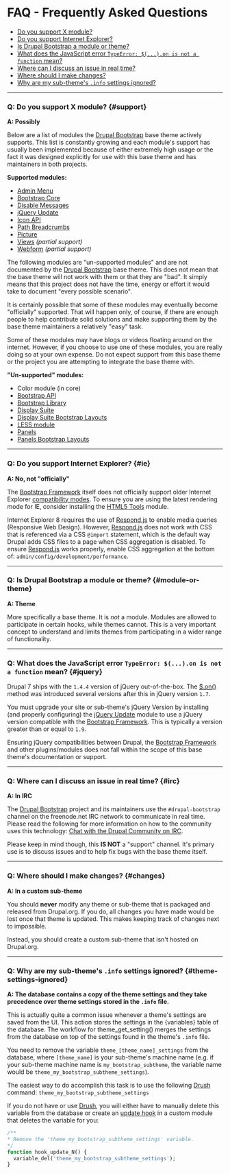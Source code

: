 <!-- @file Frequently Asked Questions -->
<!-- @defgroup -->
# FAQ - Frequently Asked Questions

- [Do you support X module?](#support)
- [Do you support Internet Explorer?](#ie)
- [Is Drupal Bootstrap a module or theme?](#module-or-theme)
- [What does the JavaScript error `TypeError: $(...).on is not a function` mean?](#jquery)
- [Where can I discuss an issue in real time?](#irc)
- [Where should I make changes?](#changes)
- [Why are my sub-theme's `.info` settings ignored?](#theme-settings-ignored)

---

### Q: Do you support X module? {#support}
**A: Possibly**

Below are a list of modules the [Drupal Bootstrap] base theme actively supports.
This list is constantly growing and each module's support has usually been
implemented because of either extremely high usage or the fact it was designed
explicitly for use with this base theme and has maintainers in both projects.

**Supported modules:**
- [Admin Menu](https://www.drupal.org/project/admin_menu)
- [Bootstrap Core](https://www.drupal.org/project/bootstrap_core)
- [Disable Messages](https://www.drupal.org/project/disable_messages)
- [jQuery Update](https://www.drupal.org/project/jquery_update)
- [Icon API](https://www.drupal.org/project/icon)
- [Path Breadcrumbs](https://www.drupal.org/project/path_breadcrumbs)
- [Picture](https://www.drupal.org/project/picture)
- [Views](https://www.drupal.org/project/picture) _(partial support)_
- [Webform](https://www.drupal.org/project/webform) _(partial support)_

The following modules are "un-supported modules" and are not documented by the
[Drupal Bootstrap] base theme. This does not mean that the base theme will not
work with them or that they are "bad". It simply means that this project does
not have the time, energy or effort it would take to document "every possible
scenario".

It is certainly possible that some of these modules may eventually become
"officially" supported. That will happen only, of course, if there are enough
people to help contribute solid solutions and make supporting them by the base
theme maintainers a relatively "easy" task.

Some of these modules may have blogs or videos floating around on the internet.
However, if you choose to use one of these modules, you are really doing so
at your own expense. Do not expect support from this base theme or the project
you are attempting to integrate the base theme with.

**"Un-supported" modules:**
- Color module (in core)
- [Bootstrap API](https://www.drupal.org/project/bootstrap_api)
- [Bootstrap Library](https://www.drupal.org/project/bootstrap_library)
- [Display Suite](https://www.drupal.org/project/ds)
- [Display Suite Bootstrap Layouts](https://www.drupal.org/project/ds_bootstrap_layouts)
- [LESS module](https://drupal.org/project/less)
- [Panels](https://www.drupal.org/project/panels)
- [Panels Bootstrap Layouts](https://www.drupal.org/project/panels_bootstrap_layouts)

---

### Q: Do you support Internet Explorer? {#ie}
**A: No, not "officially"**

The [Bootstrap Framework] itself does not officially support older Internet
Explorer [compatibility modes](http://getbootstrap.com/getting-started/#support-ie-compatibility-modes).
To ensure you are using the latest rendering mode for IE, consider installing
the [HTML5 Tools](https://drupal.org/project/html5_tools) module.

Internet Explorer 8 requires the use of [Respond.js] to enable media queries
(Responsive Web Design). However, [Respond.js] does not work with CSS that is
referenced via a CSS `@import` statement, which is the default way Drupal
adds CSS files to a page when CSS aggregation is disabled. To ensure
[Respond.js] works properly, enable CSS aggregation at the bottom of:
`admin/config/development/performance`.

---

### Q: Is Drupal Bootstrap a module or theme? {#module-or-theme}
**A: Theme**

More specifically a base theme. It is _not_ a module. Modules are allowed to
participate in certain hooks, while themes cannot. This is a very important
concept to understand and limits themes from participating in a wider range of
functionality.

---

### Q: What does the JavaScript error `TypeError: $(...).on is not a function` mean? {#jquery}
Drupal 7 ships with the `1.4.4` version of jQuery out-of-the-box. The [$.on()](http://api.jquery.com/on/)
method was introduced several versions after this in jQuery version `1.7`.

You must upgrade your site or sub-theme's jQuery Version by installing (and
properly configuring) the [jQuery Update] module to use a jQuery version
compatible with the [Bootstrap Framework]. This is typically a version greater
than or equal to `1.9`.

Ensuring jQuery compatibilities between Drupal, the [Bootstrap Framework] and
other plugins/modules does not fall within the scope of this base theme's
documentation or support.

---

### Q: Where can I discuss an issue in real time? {#irc}
**A: In IRC**

The [Drupal Bootstrap] project and its maintainers use the `#drupal-bootstrap`
channel on the freenode.net IRC network to communicate in real time. Please read
the following for more information on how to the community uses this technology:
[Chat with the Drupal Community on IRC](https://www.drupal.org/irc).

Please keep in mind though, this **IS NOT** a "support" channel. It's primary
use is to discuss issues and to help fix bugs with the base theme itself.

---

### Q: Where should I make changes? {#changes}
**A: In a custom sub-theme**

You should **never** modify any theme or sub-theme that is packaged and released
from Drupal.org. If you do, all changes you have made would be lost once that
theme is updated. This makes keeping track of changes next to impossible.

Instead, you should create a custom sub-theme that isn't hosted on Drupal.org.

[Drupal Bootstrap]: https://www.drupal.org/project/bootstrap
[Bootstrap Framework]: http://getbootstrap.com
[Respond.js]: https://github.com/scottjehl/Respond

---

### Q: Why are my sub-theme's `.info` settings ignored? {#theme-settings-ignored}
**A: The database contains a copy of the theme settings and they take
precedence over theme settings stored in the `.info` file.**

This is actually quite a common issue whenever a theme's settings are saved
from the UI. This action stores the settings in the {variables} table of the
database. The workflow for theme_get_setting() merges the settings from the
database on top of the settings found in the theme's `.info` file.

You need to remove the variable `theme_[theme_name]_settings` from the database,
where `[theme_name]` is your sub-theme's machine name (e.g. if your sub-theme
machine name is `my_bootstrap_subtheme`, the variable name would be
`theme_my_bootstrap_subtheme_settings`).

The easiest way to do accomplish this task is to use the following [Drush]
command: `theme_my_bootstrap_subtheme_settings`

If you do not have or use [Drush], you will either have to manually delete this
variable from the database or create an [update hook](https://api.drupal.org/api/drupal/modules%21system%21system.api.php/function/hook_update_N/7)
in a custom module that deletes the variable for you:

```php
/**
* Remove the 'theme_my_bootstrap_subtheme_settings' variable.
*/
function hook_update_N() {
  variable_del('theme_my_bootstrap_subtheme_settings');
}
```

[Drush]: http://www.drush.org
[Drupal Bootstrap]: https://www.drupal.org/project/bootstrap
[Bootstrap Framework]: http://getbootstrap.com
[jQuery Update]: https://drupal.org/project/jquery_update
